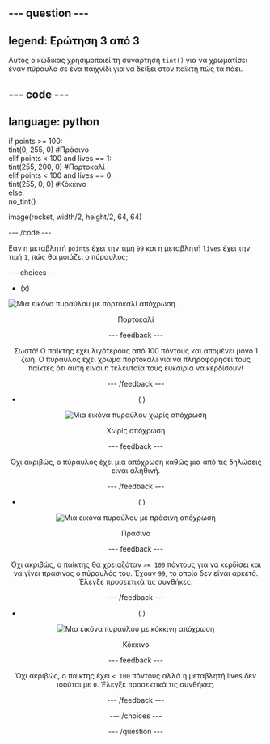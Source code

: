 --- question ---
---
legend: Ερώτηση 3 από 3
---

Αυτός ο κώδικας χρησιμοποιεί τη συνάρτηση `tint()` για να χρωματίσει έναν πύραυλο σε ένα παιχνίδι για να δείξει στον παίκτη πώς τα πάει.

--- code ---
---
language: python
---

if points >= 100:    
    tint(0, 255, 0) #Πράσινο   
elif points < 100 and lives == 1:   
    tint(255, 200, 0) #Πορτοκαλί    
elif points < 100 and lives == 0:     
    tint(255, 0, 0) #Κόκκινο     
else:      
    no_tint()

image(rocket, width/2, height/2, 64, 64)

--- /code ---

Εάν η μεταβλητή `points` έχει την τιμή `99` και η μεταβλητή `lives` έχει την τιμή `1`, πώς θα μοιάζει ο πύραυλος;

--- choices ---

- (x)

![Μια εικόνα πυραύλoυ με πορτοκαλί απόχρωση.](images/rocket_amber.png) <div style="text-align: center;">Πορτοκαλί

 --- feedback ---

 Σωστό! Ο παίκτης έχει λιγότερους από 100 πόντους και απομένει μόνο 1 ζωή. Ο πύραυλος έχει χρώμα πορτοκαλί για να πληροφορήσει τους παίκτες ότι αυτή είναι η τελευταία τους ευκαιρία να κερδίσουν!

 --- /feedback ---

- ( )

![Μια εικόνα πυραύλου χωρίς απόχρωση](images/rocket_original.png) <div style="text-align: center;">Χωρίς απόχρωση

 --- feedback ---

 Όχι ακριβώς, ο πύραυλος έχει μια απόχρωση καθώς μια από τις δηλώσεις είναι αληθινή.

 --- /feedback ---

- ( )

![Μια εικόνα πυραύλου με πράσινη απόχρωση](images/rocket_green.png) <div style="text-align: center;">Πράσινο

 --- feedback ---

 Όχι ακριβώς, ο παίκτης θα χρειαζόταν `>= 100` πόντους για να κερδίσει και να γίνει πράσινος ο πύραυλός του. Έχουν `99`, το οποίο δεν είναι αρκετό. Έλεγξε προσεκτικά τις συνθήκες.

 --- /feedback ---

- ( )

![Μια εικόνα πυραύλου με κόκκινη απόχρωση](images/rocket_red.png) <div style="text-align: center;">Κόκκινο

 --- feedback ---

 Όχι ακριβώς, ο παίκτης έχει `< 100` πόντους αλλά η μεταβλητή lives δεν ισούται με `0`. Έλεγξε προσεκτικά τις συνθήκες.

 --- /feedback ---

--- /choices ---

--- /question ---
